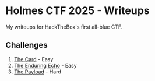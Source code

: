 # Holmes CTF 2025 - Writeups

My writeups for HackTheBox's first all-blue CTF.

## Challenges

1. [The Card](./The_Card/) - Easy
2. [The Enduring Echo](./The_Enduring_Echo/) - Easy
3. [The Payload](./The_Payload/) - Hard
